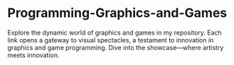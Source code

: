 # Programming-Graphics-and-Games
Explore the dynamic world of graphics and games in my repository. Each link opens a gateway to visual spectacles, a testament to innovation in graphics and game programming. Dive into the showcase—where artistry meets innovation.

